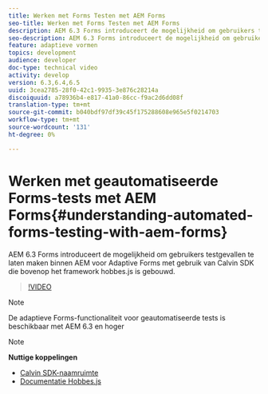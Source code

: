 ```yaml
---
title: Werken met Forms Testen met AEM Forms
seo-title: Werken met Forms Testen met AEM Forms
description: AEM 6.3 Forms introduceert de mogelijkheid om gebruikers testgevallen te laten maken binnen AEM voor Adaptive Forms met gebruik van Calvin SDK die bovenop het framework hobbes.js is gebouwd
seo-description: AEM 6.3 Forms introduceert de mogelijkheid om gebruikers testgevallen te laten maken binnen AEM voor Adaptive Forms met gebruik van Calvin SDK die bovenop het framework hobbes.js is gebouwd
feature: adaptieve vormen
topics: development
audience: developer
doc-type: technical video
activity: develop
version: 6.3,6.4,6.5
uuid: 3cea2785-28f0-42c1-9935-3e876c28214a
discoiquuid: a78936b4-e817-41a0-86cc-f9ac2d6dd08f
translation-type: tm+mt
source-git-commit: b040bdf97df39c45f175288608e965e5f0214703
workflow-type: tm+mt
source-wordcount: '131'
ht-degree: 0%

---
```



# Werken met geautomatiseerde Forms-tests met AEM Forms{#understanding-automated-forms-testing-with-aem-forms}

AEM 6.3 Forms introduceert de mogelijkheid om gebruikers testgevallen te laten maken binnen AEM voor Adaptive Forms met gebruik van Calvin SDK die bovenop het framework hobbes.js is gebouwd.

>[!VIDEO](https://video.tv.adobe.com/v/19700/)

>[!NOTE]
>
>De adaptieve Forms-functionaliteit voor geautomatiseerde tests is beschikbaar met AEM 6.3 en hoger

>[!NOTE]
>
>**Nuttige koppelingen**
>
>* [Calvin SDK-naamruimte](https://helpx.adobe.com/aem-forms/6-3/calvin-sdk-javascript-api/calvin.html)
>* [Documentatie Hobbes.js](https://docs.adobe.com/docs/en/aem/6-3/develop/ref/test-api/index.html)

